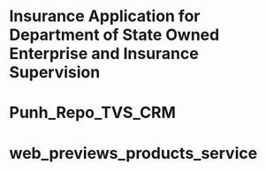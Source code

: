 # Insurance Application for Department of State Owned Enterprise and Insurance Supervision
# Punh_Repo_TVS_CRM
# web_previews_products_service
